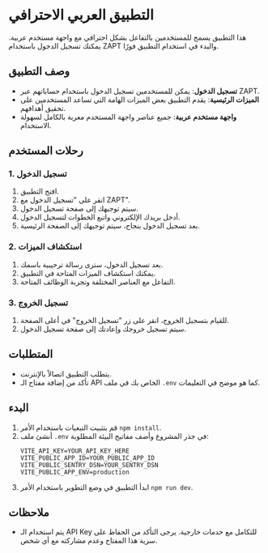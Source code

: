 # التطبيق العربي الاحترافي

هذا التطبيق يسمح للمستخدمين بالتفاعل بشكل احترافي مع واجهة مستخدم عربية. يمكنك تسجيل الدخول باستخدام ZAPT والبدء في استخدام التطبيق فورًا.

## وصف التطبيق

- **تسجيل الدخول**: يمكن للمستخدمين تسجيل الدخول باستخدام حساباتهم عبر ZAPT.
- **الميزات الرئيسية**: يقدم التطبيق بعض الميزات الهامة التي تساعد المستخدمين على تحقيق أهدافهم.
- **واجهة مستخدم عربية**: جميع عناصر واجهة المستخدم معربة بالكامل لسهولة الاستخدام.

## رحلات المستخدم

### 1. تسجيل الدخول

1. افتح التطبيق.
2. انقر على "تسجيل الدخول مع ZAPT".
3. سيتم توجيهك إلى صفحة تسجيل الدخول.
4. أدخل بريدك الإلكتروني واتبع الخطوات لتسجيل الدخول.
5. بعد تسجيل الدخول بنجاح، سيتم توجيهك إلى الصفحة الرئيسية.

### 2. استكشاف الميزات

1. بعد تسجيل الدخول، سترى رسالة ترحيبية باسمك.
2. يمكنك استكشاف الميزات المتاحة في التطبيق.
3. التفاعل مع العناصر المختلفة وتجربة الوظائف المتاحة.

### 3. تسجيل الخروج

1. للقيام بتسجيل الخروج، انقر على زر "تسجيل الخروج" في أعلى الصفحة.
2. سيتم تسجيل خروجك وإعادتك إلى صفحة تسجيل الدخول.

## المتطلبات

- يتطلب التطبيق اتصالاً بالإنترنت.
- تأكد من إضافة مفتاح الـ API الخاص بك في ملف `.env` كما هو موضح في التعليمات.

## البدء

1. قم بتثبيت التبعيات باستخدام الأمر `npm install`.
2. أنشئ ملف `.env` في جذر المشروع وأضف مفاتيح البيئة المطلوبة:
   ```env
   VITE_API_KEY=YOUR_API_KEY_HERE
   VITE_PUBLIC_APP_ID=YOUR_PUBLIC_APP_ID
   VITE_PUBLIC_SENTRY_DSN=YOUR_SENTRY_DSN
   VITE_PUBLIC_APP_ENV=production
   ```
3. ابدأ التطبيق في وضع التطوير باستخدام الأمر `npm run dev`.

## ملاحظات

- يتم استخدام الـ API Key للتكامل مع خدمات خارجية. يرجى التأكد من الحفاظ على سرية هذا المفتاح وعدم مشاركته مع أي شخص.
